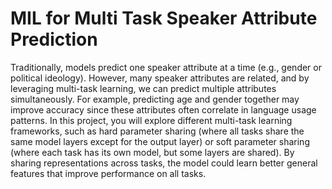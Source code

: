 # MIL for Multi Task Speaker Attribute Prediction
Traditionally, models predict one speaker attribute at a time (e.g., gender or political ideology). However, many speaker attributes are related, and by leveraging multi-task learning, we can predict multiple attributes simultaneously. For example, predicting age and gender together may improve accuracy since these attributes often correlate in language usage patterns. In this project, you will explore different multi-task learning frameworks, such as hard parameter sharing (where all tasks share the same model layers except for the output layer) or soft parameter sharing (where each task has its own model, but some layers are shared). By sharing representations across tasks, the model could learn better general features that improve performance on all tasks.

